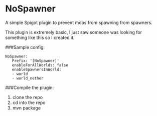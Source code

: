 # NoSpawner

A simple Spigot plugin to prevent mobs from spawning from spawners. 

This plugin is extremely basic, I just saw someone was looking for something like this so I created it.

###Sample config:

```
NoSpawner:
   Prefix: '[NoSpawner]'
   enableForAllWorlds: false
   enableSpawnersInWorld:
   - world
   - world_nether
```
   
###Compile the plugin:
  1. clone the repo
  2. cd into the repo
  3. mvn package